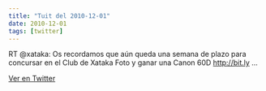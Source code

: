 ```yaml
---
title: "Tuit del 2010-12-01"
date: 2010-12-01
tags: [twitter]
---
```


RT @xataka: Os recordamos que aún queda una semana de plazo para concursar en el Club de Xataka Foto y ganar una Canon 60D http://bit.ly ...



[Ver en Twitter](https://twitter.com/i/web/status/10073748929519617)
